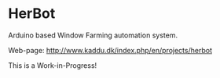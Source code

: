 HerBot
======

Arduino based Window Farming automation system.

Web-page: http://www.kaddu.dk/index.php/en/projects/herbot

This is a Work-in-Progress!
